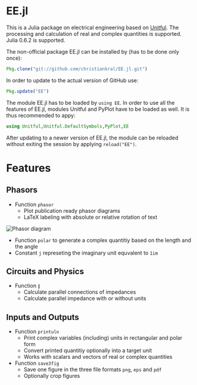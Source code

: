 # EE.jl

This is a Julia package on electrical engineering based on [Unitful](https://github.com/ajkeller34/Unitful.jl).
The processing and calculation of real and complex quantities is supported. Julia 0.6.2 is supported.

The non-official package EE.jl can be installed by (has to be done only once):

```julia
Pkg.clone("git://github.com/christiankral/EE.jl.git")
```

In order to update to the actual version of GitHub use:

```julia
Pkg.update("EE")
```

The module EE.jl has to be loaded by `using EE`. In order to use all the features of EE.jl, modules Unitful and PyPlot have to be loaded as well. It is thus recommended to appy:

```julia
using Unitful,Unitful.DefaultSymbols,PyPlot,EE
```

After updating to a newer version of EE.jl, the module can be reloaded without exiting the session by applying `reload("EE")`.

# Features

## Phasors

- Function `phasor`
    - Plot publication ready phasor diagrams
    - LaTeX labeling with absolute or relative rotation of text

![Phasor diagram](https://raw.githubusercontent.com/christiankral/EE.jl/master/resources/phasordiagram.png?raw=true)

- Function `polar` to generate a complex quantitiy based on the length and the angle
- Constant `j` represeting the imaginary unit equvalent to `1im`

## Circuits and Physics

- Function `∥`
    - Calculate parallel connections of impedances
    - Calculate parallel impedance with or without units
  
## Inputs and Outputs

- Function `printuln`
    - Print complex variables (including) units in rectangular and polar form
    - Convert printed quantitiy optionally into a target unit
    - Works with scalars and vectors of real or complex quantities
- Function `save3fig`
    - Save one figure in the three file formats `png`, `eps` and `pdf`
    - Optionally crop figures
